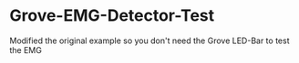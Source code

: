 # Grove-EMG-Detector-Test
Modified the original example so you don't need the Grove LED-Bar to test the EMG
